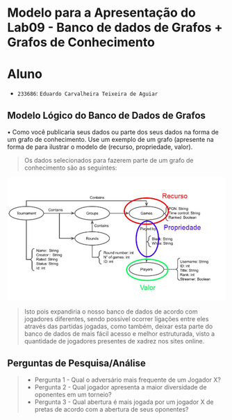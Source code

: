 # Modelo para a Apresentação do Lab09 - Banco de dados de Grafos + Grafos de Conhecimento

# Aluno
* `233686`: `Eduardo Carvalheira Teixeira de Aguiar`

## Modelo Lógico do Banco de Dados de Grafos

• Como você publicaria seus dados ou parte dos seus dados na forma de um grafo de
conhecimento. Use um exemplo de um grafo (apresente na forma de para ilustrar o
modelo de (recurso, propriedade, valor).

> Os dados selecionados para fazerem parte de um grafo de conhecimento são as seguintes: 

![grafo](images/grafo-conhecimento.jpg)

> Isto pois expandiria o nosso banco de dados de acordo com jogadores diferentes, sendo possível ocorrer ligações entre eles através das partidas jogadas, como também, deixar esta parte do banco de dados de mais fácil acesso e melhor estruturada, visto a quantidade de jogadores presentes de xadrez nos sites online.

## Perguntas de Pesquisa/Análise

> * Pergunta 1 - Qual o adversário mais frequente de um Jogador X?
> * Pergunta 2 - Qual jogador apresenta a maior diversidade de oponentes em um torneio?
> * Pergunta 3 - Qual abertura é mais jogada por um jogador X de pretas de acordo com a abertura de seus oponentes?
